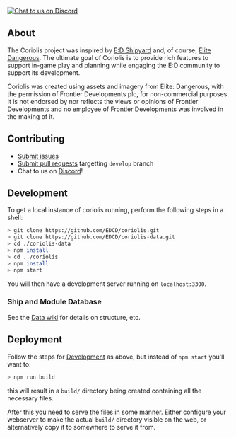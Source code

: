 [![Chat to us on Discord](https://img.shields.io/badge/Discord-EDCD%20%23coriolis-blue.svg?style=social)](https://discord.gg/0uwCh6R62aPRjk9w)

## About

The Coriolis project was inspired by [E:D Shipyard](http://www.edshipyard.com/) and, of course, [Elite Dangerous](http://www.elitedangerous.com). The ultimate goal of Coriolis is to provide rich features to support in-game play and planning while engaging the E:D community to support its development.

Coriolis was created using assets and imagery from Elite: Dangerous, with the permission of Frontier Developments plc, for non-commercial purposes. It is not endorsed by nor reflects the views or opinions of Frontier Developments and no employee of Frontier Developments was involved in the making of it.

## Contributing

- [Submit issues](https://github.com/EDCD/coriolis/issues)
- [Submit pull requests](https://github.com/EDCD/coriolis/pulls) targetting `develop` branch
- Chat to us on [Discord](https://discord.gg/0uwCh6R62aPRjk9w)!

## Development

To get a local instance of coriolis running, perform the following steps in a shell:
```sh
> git clone https://github.com/EDCD/coriolis.git
> git clone https://github.com/EDCD/coriolis-data.git
> cd ./coriolis-data
> npm install
> cd ../coriolis
> npm install
> npm start
```

You will then have a development server running on `localhost:3300`.

### Ship and Module Database

See the [Data wiki](https://github.com/cmmcleod/coriolis-data/wiki) for details on structure, etc.

## Deployment

Follow the steps for [Development](#development) as above, but instead
of `npm start` you'll want to:

```sh
> npm run build
```

this will result in a `build/` directory being created containing all the necessary files.

After this you need to serve the files in some manner.
Either configure your webserver to make the actual `build/` directory
visible on the web, or alternatively copy it to somewhere to serve it
from.
